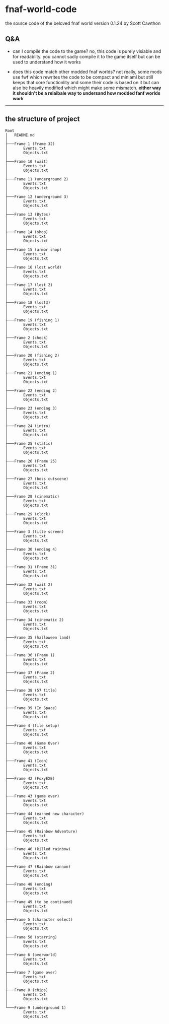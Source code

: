 # fnaf-world-code
the source code of the beloved fnaf world version 0.1.24 by Scott Cawthon


## Q&A
- can I compile the code to the game?
no, this code is purely visiable and for readablity. you cannot sadly compile it to the game itself but can be used to understand how it works

- does this code match other modded fnaf worlds?
not really, some mods use fwf which rewrites the code to be compact and miniaml but still keeps that core functionlity and some their code is based on it but can also be heavily modified which might make some mismatch. **either way it shouldn't be a relaibale way to undersand how modded fanf worlds work**



-----


## the structure of project
```
Root
│   README.md
│
├───Frame 1 (Frame 32)
│       Events.txt
│       Objects.txt
│
├───Frame 10 (wait)
│       Events.txt
│       Objects.txt
│
├───Frame 11 (underground 2)
│       Events.txt
│       Objects.txt
│
├───Frame 12 (underground 3)
│       Events.txt
│       Objects.txt
│
├───Frame 13 (Bytes)
│       Events.txt
│       Objects.txt
│
├───Frame 14 (shop)
│       Events.txt
│       Objects.txt
│
├───Frame 15 (armor shop)
│       Events.txt
│       Objects.txt
│
├───Frame 16 (lost world)
│       Events.txt
│       Objects.txt
│
├───Frame 17 (lost 2)
│       Events.txt
│       Objects.txt
│
├───Frame 18 (lost3)
│       Events.txt
│       Objects.txt
│
├───Frame 19 (fishing 1)
│       Events.txt
│       Objects.txt
│
├───Frame 2 (check)
│       Events.txt
│       Objects.txt
│
├───Frame 20 (fishing 2)
│       Events.txt
│       Objects.txt
│
├───Frame 21 (ending 1)
│       Events.txt
│       Objects.txt
│
├───Frame 22 (ending 2)
│       Events.txt
│       Objects.txt
│
├───Frame 23 (ending 3)
│       Events.txt
│       Objects.txt
│
├───Frame 24 (intro)
│       Events.txt
│       Objects.txt
│
├───Frame 25 (static)
│       Events.txt
│       Objects.txt
│
├───Frame 26 (Frame 25)
│       Events.txt
│       Objects.txt
│
├───Frame 27 (boss cutscene)
│       Events.txt
│       Objects.txt
│
├───Frame 28 (cinematic)
│       Events.txt
│       Objects.txt
│
├───Frame 29 (clock)
│       Events.txt
│       Objects.txt
│
├───Frame 3 (title screen)
│       Events.txt
│       Objects.txt
│
├───Frame 30 (ending 4)
│       Events.txt
│       Objects.txt
│
├───Frame 31 (Frame 31)
│       Events.txt
│       Objects.txt
│
├───Frame 32 (wait 2)
│       Events.txt
│       Objects.txt
│
├───Frame 33 (room)
│       Events.txt
│       Objects.txt
│
├───Frame 34 (cinematic 2)
│       Events.txt
│       Objects.txt
│
├───Frame 35 (halloween land)
│       Events.txt
│       Objects.txt
│
├───Frame 36 (Frame 1)
│       Events.txt
│       Objects.txt
│
├───Frame 37 (Frame 2)
│       Events.txt
│       Objects.txt
│
├───Frame 38 (57 title)
│       Events.txt
│       Objects.txt
│
├───Frame 39 (In Space)
│       Events.txt
│       Objects.txt
│
├───Frame 4 (file setup)
│       Events.txt
│       Objects.txt
│
├───Frame 40 (Game Over)
│       Events.txt
│       Objects.txt
│
├───Frame 41 (Icon)
│       Events.txt
│       Objects.txt
│
├───Frame 42 (FoxyEXE)
│       Events.txt
│       Objects.txt
│
├───Frame 43 (game over)
│       Events.txt
│       Objects.txt
│
├───Frame 44 (earned new character)
│       Events.txt
│       Objects.txt
│
├───Frame 45 (Rainbow Adventure)
│       Events.txt
│       Objects.txt
│
├───Frame 46 (killed rainbow)
│       Events.txt
│       Objects.txt
│
├───Frame 47 (Rainbow cannon)
│       Events.txt
│       Objects.txt
│
├───Frame 48 (ending)
│       Events.txt
│       Objects.txt
│
├───Frame 49 (to be continued)
│       Events.txt
│       Objects.txt
│
├───Frame 5 (character select)
│       Events.txt
│       Objects.txt
│
├───Frame 50 (starring)
│       Events.txt
│       Objects.txt
│
├───Frame 6 (overworld)
│       Events.txt
│       Objects.txt
│
├───Frame 7 (game over)
│       Events.txt
│       Objects.txt
│
├───Frame 8 (chips)
│       Events.txt
│       Objects.txt
│
└───Frame 9 (underground 1)
        Events.txt
        Objects.txt
```